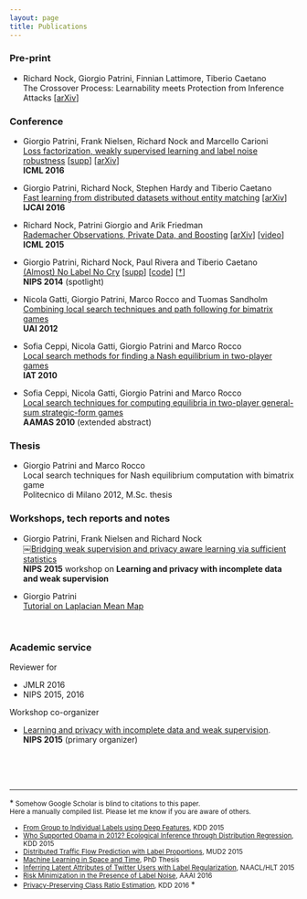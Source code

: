 ```yaml
---
layout: page
title: Publications
---
```


### Pre-print
- Richard Nock, Giorgio Patrini, Finnian Lattimore, Tiberio Caetano <br>
  The Crossover Process: Learnability meets Protection from Inference Attacks
  [[arXiv](https://arxiv.org/abs/1606.04160)]

### Conference

- Giorgio Patrini, Frank Nielsen, Richard Nock and Marcello Carioni <br>
  [Loss factorization, weakly supervised learning and label noise robustness]({{site.baseurl}}assets/paper/2016_ICML.pdf)
  [[supp]({{site.baseurl}}assets/paper/2016_ICML_supp.pdf)]
  [[arXiv](http://arxiv.org/abs/1602.02450)] <br>
  **ICML 2016**

- Giorgio Patrini, Richard Nock, Stephen Hardy and Tiberio Caetano <br>
  [Fast learning from distributed datasets without entity matching]({{site.baseurl}}assets/paper/2016_IJCAI.pdf)
  [[arXiv](http://arxiv.org/abs/1603.04002)] <br>
  **IJCAI 2016**

- Richard Nock, Patrini Giorgio and Arik Friedman <br>
  [Rademacher Observations, Private Data, and Boosting]({{site.url}}/assets/paper/2015_ICML.pdf)
  [[arXiv](http://arxiv.org/abs/1502.02322)] [[video](http://videolectures.net/icml2015_patrini_rademacher_observations/)] <br>
  **ICML 2015**

- Giorgio Patrini, Richard Nock, Paul Rivera and Tiberio Caetano <br>
  [(Almost) No Label No Cry]({{site.baseurl}}assets/paper/2014_NIPS.pdf)
  [[supp]({{site.baseurl}}assets/paper/2014_NIPS_supp.pdf)]
  [[code](https://github.com/giorgiop/almostnolabel)]
  [<a href='#footnote'>&dagger;</a>] <br>
  **NIPS 2014** (spotlight)

- Nicola Gatti, Giorgio Patrini, Marco Rocco and Tuomas Sandholm <br>
  [Combining local search techniques and path following for bimatrix games]({{site.baseurl}}assets/paper/2012_UAI.pdf) <br>
  **UAI 2012**

- Sofia Ceppi, Nicola Gatti, Giorgio Patrini and Marco Rocco <br>
  [Local search methods for finding a Nash equilibrium in two-player games]({{site.baseurl}}assets/paper/2010_IAT.pdf) <br>
  **IAT 2010**

- Sofia Ceppi, Nicola Gatti, Giorgio Patrini and Marco Rocco <br>
  [Local search techniques for computing equilibria in two-player general-sum strategic-form games]({{site.baseurl}}assets/paper/2010_AAMAS.pdf) <br>
  **AAMAS 2010** (extended abstract)


### Thesis
- Giorgio Patrini and Marco Rocco <br>
  Local search techniques for Nash equilibrium computation with bimatrix game <br>
  Politecnico di Milano 2012, M.Sc. thesis


### Workshops, tech reports and notes
- Giorgio Patrini, Frank Nielsen and Richard Nock <br>
  ￼[Bridging weak supervision and privacy aware learning via sufficient statistics]({{site.baseurl}}assets/paper/2015_NIPS.pdf) <br>
  **NIPS 2015** workshop on **Learning and privacy with incomplete data and weak supervision**

- Giorgio Patrini <br>
  [Tutorial on Laplacian Mean Map]({{site.baseurl}}assets/paper/2015_LMM.pdf)

<br>

### Academic service
Reviewer for

- JMLR 2016
- NIPS 2015, 2016

Workshop co-organizer

- [Learning and privacy with incomplete data and weak supervision](http://www.giorgiopatrini.org/nips15workshop/). <br>
  **NIPS 2015** (primary organizer)

<br><br><br>
<hr />

*<small>
<a name='footnote'></a> Somehow Google Scholar is blind to citations to this paper. <br>
Here a manually compiled list. Please let me know if you are aware of others. <br>
- [From Group to Individual Labels using Deep Features](http://www.datalab.uci.edu/papers/kdd2015_dimitris.pdf), KDD 2015 <br>
- [Who Supported Obama in 2012? Ecological Inference through Distribution Regression](http://sethrf.com/files/ecological.pdf), KDD 2015 <br>
- [Distributed Traffic Flow Prediction with Label Proportions](http://ceur-ws.org/Vol-1392/paper-05.pdf), MUD2 2015 <br>
- [Machine Learning in Space and Time](http://sethrf.com/files/thesis.pdf), PhD Thesis <br>
- [Inferring Latent Attributes of Twitter Users with Label Regularization](http://www2.southeastern.edu/Academics/Faculty/aculotta/), NAACL/HLT 2015 <br>
- [Risk Minimization in the Presence of Label Noise](http://cs.nju.edu.cn/zhouzh/zhouzh.files/publication/aaai16lics.pdf), AAAI 2016 <br>
- [Privacy-Preserving Class Ratio Estimation](http://www.kdd.org/kdd2016/papers/files/Paper_1172.pdf), KDD 2016
</small>*
